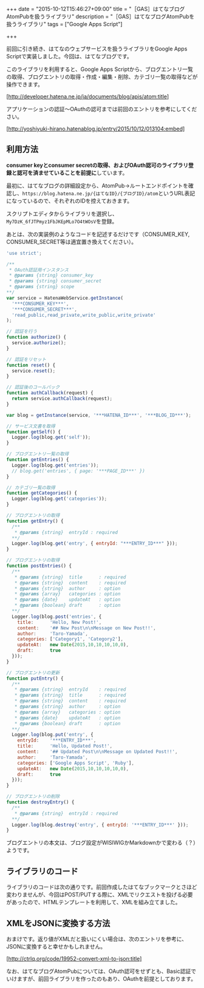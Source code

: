 +++
date = "2015-10-12T15:46:27+09:00"
title = "［GAS］はてなブログAtomPubを扱うライブラリ"
description = "［GAS］はてなブログAtomPubを扱うライブラリ"
tags = ["Google Apps Script"]

+++

前回に引き続き、はてなのウェブサービスを扱うライブラリをGoogle Apps Scriptで実装しました。今回は、はてなブログです。

このライブラリを利用すると、Google Apps Scriptから、ブログエントリ一覧の取得、ブログエントリの取得・作成・編集・削除、カテゴリ一覧の取得などが操作できます。

[http://developer.hatena.ne.jp/ja/documents/blog/apis/atom:title]

アプリケーションの認証〜OAuthの認可までは前回のエントリを参考にしてください。

[http://yoshiyuki-hirano.hatenablog.jp/entry/2015/10/12/013104:embed]

## 利用方法

<b>consumer keyとconsumer secretの取得、およびOAuth認可のライブラリ登録と認可を済ませていることを前提に</b>しています。

最初に、はてなブログの詳細設定から、AtomPub→ルートエンドポイントを確認し、`https://blog.hatena.ne.jp/{はてなID}/{ブログID}/atom`というURL表記になっているので、それぞれのIDを控えておきます。

スクリプトエディタからライブラリを選択し、`My7DzK_6fJTPmyz1FbJKEpMLo7O4tWOsV`を登録。

あとは、次の実装例のようなコードを記述するだけです（CONSUMER_KEY, CONSUMER_SECRET等は適宜置き換えてください）。

```javascript
'use strict';

/**
 * OAuth認証用インスタンス
 * @params {string} consumer_key
 * @params {string} consumer_secret
 * @params {string} scope
**/
var service = HatenaWebService.getInstance(
  '***CONSUMER_KEY***',
  '***CONSUMER_SECRET***',
  'read_public,read_private,write_public,write_private'
);

// 認証を行う
function authorize() {
  service.authorize();
}

// 認証をリセット
function reset() {
  service.reset();
}

// 認証後のコールバック
function authCallback(request) {
  return service.authCallback(request);
}

var blog = getInstance(service, '***HATENA_ID***', '***BLOG_ID***');

// サービス文書を取得
function getSelf() {
  Logger.log(blog.get('self'));
}

// ブログエントリ一覧の取得
function getEntries() {
  Logger.log(blog.get('entries'));
  // blog.get('entries', { page: '***PAGE_ID***' })
}

// カテゴリ一覧の取得
function getCategories() {
  Logger.log(blog.get('categories'));
}

// ブログエントリの取得
function getEntry() {
  /**
   * @params {string}  entryId : required
  **/
  Logger.log(blog.get('entry', { entryId: "***ENTRY_ID***" }));
}

// ブログエントリの取得
function postEntries() {
  /**
   * @params {string}  title      : required
   * @params {string}  content    : required
   * @params {string}  author     : option
   * @params {array}   categories : option
   * @params {date}    updateAt   : option
   * @params {boolean} draft      : option
  **/
  Logger.log(blog.post('entries', {
    title:      'Hello, New Post!',
    content:    '## New Post\n\nMessage on New Post!!',
    author:     'Taro-Yamada',
    categories: ['Category1', 'Category2'],
    updateAt:   new Date(2015,10,10,10,10,0),
    draft:      true
  }));
}

// ブログエントリの更新
function putEntry() {
  /**
   * @params {string}  entryId    : required
   * @params {string}  title      : required
   * @params {string}  content    : required
   * @params {string}  author     : option
   * @params {array}   categories : option
   * @params {date}    updateAt   : option
   * @params {boolean} draft      : option
  **/
  Logger.log(blog.put('entry', {
    entryId:    '***ENTRY_ID***',
    title:      'Hello, Updated Post!',
    content:    '## Updated Post\n\nMessage on Updated Post!!',
    author:     'Taro-Yamada',
    categories: ['Google Apps Script', 'Ruby'],
    updateAt:   new Date(2015,10,10,10,10,0),
    draft:      true
  }));
}

// ブログエントリの削除
function destroyEntry() {
  /**
   * @params {string}  entryId : required
  **/
  Logger.log(blog.destroy('entry', { entryId: '***ENTRY_ID***' }));
}
```

ブログエントリの本文は、ブログ設定がWISIWIGかMarkdownかで変わる（？）ようです。

## ライブラリのコード

ライブラリのコードは次の通りです。前回作成したはてなブックマークとさほど変わりませんが、今回はPOST/PUTする際に、XMLでリクエストを投げる必要があったので、HTMLテンプレートを利用して、XMLを組み立てました。

<script src="https://gist.github.com/YoshiyukiHirano/fda74867a633bce1cb23.js"></script>

## XMLをJSONに変換する方法

おまけです。返り値がXMLだと扱いにくい場合は、次のエントリを参考に、JSONに変換すると幸せかもしれません。

[http://ctrlq.org/code/19952-convert-xml-to-json:title]

なお、はてなブログAtomPubについては、OAuth認可をせずとも、Basic認証でいけますが、前回ライブラリを作ったのもあり、OAuthを前提としております。

